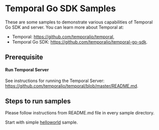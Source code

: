 # Temporal Go SDK Samples
These are some samples to demonstrate various capabilities of Temporal Go SDK and server.  You can learn more about Temporal at:
* Temporal: https://github.com/temporalio/temporal,
* Temporal Go SDK: https://github.com/temporalio/temporal-go-sdk.

## Prerequisite
#### Run Temporal Server

See instructions for running the Temporal Server: https://github.com/temporalio/temporal/blob/master/README.md.

## Steps to run samples
Please follow instructions from README.md file in every sample directory.

Start with simple [helloworld](helloworld/README.md) sample.
